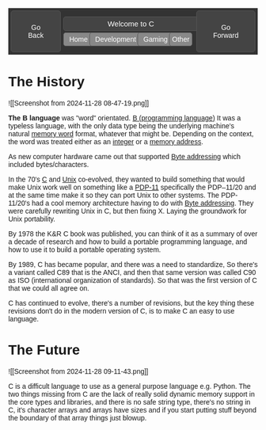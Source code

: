 <html lang="en">
  <body style="font-family: Arial, sans-serif; list-style-type: none;">
    <ul style="display: flex; justify-content: space-between; overflow: hidden; list-style-type: none; padding: 0; margin: 0; background-color: #333; ">
      <li style="margin: 5px;">
        <a href="obsidian://open?vault=Vault&file=C/Welcome to C"
          style="display: block; padding: 25px 30px; text-align: center; text-decoration: none; color: white; background-color: #444; border: 1px solid #555; border-radius: 5px; transition: background-color 0.3s;">
          Go Back
        </a>
      </li>
      <li style="margin: 0 3px 0 0; text-align: center; flex-grow: 1; display: flex; flex-direction: column; justify-content: center; ">
        <a href="obsidian://open?vault=Vault&file=Welcome to C"
          style="display: block; width: 100%; padding: 5px; text-align: center; text-decoration: none; color: white; background-color: #444; border: 1px solid #555; border-radius: 5px; transition: background-color 0.3s; margin: 0 auto; font-size: 15px;">
          Welcome to C
        </a>
        <ul style="display: flex; justify-content: space-between; overflow: hidden; list-style-type: none; padding: 0; margin: 0;">
          <li style="margin: 3px 3px 0px 0px; width: 100%;">
            <a href="obsidian://open?vault=Vault&file=Home"
              style="display: block; padding: 5px; text-align: center; text-decoration: none; color: white; background-color: #888; border: 1px solid #555; border-radius: 5px; transition: background-color 0.3s; width: 100%;">
              Home
            </a>
          </li>
          <li style="margin: 3px 3px 0px 0px; width: 100%;">
            <a href="obsidian://open?vault=Vault&file=Development"
              style="display: block; padding: 5px; text-align: center; text-decoration: none; color: white; background-color: #888; border: 1px solid #555; border-radius: 5px; transition: background-color 0.3s; width: 100%;">
              Development
            </a>
          </li>
          <li style="margin: 3px 3px 0px 0px; width: 100%;">
            <a href="obsidian://open?vault=Vault&file=Gaming"
              style="display: block; padding: 5px; text-align: center; text-decoration: none; color: white; background-color: #888; border: 1px solid #555; border-radius: 5px; transition: background-color 0.3s; width: 100%">
              Gaming
            </a>
          </li>
          <li style="margin: 3px 0 0px 0px; width: 100%;">
            <a href="obsidian://open?vault=Vault&file=Other"
              style="display: block; padding: 5px; text-align: center; text-decoration: none; color: white; background-color: #888; border: 1px solid #555; border-radius: 5px; transition: background-color 0.3s;">
              Other
            </a>
          </li>
        </ul>
      </li>
      <li style="margin: 5px;">
        <a href="obsidian://open?vault=Vault&file=5. History of Unix"
          style="display: block; padding: 25px 30px; text-align: center; text-decoration: none; color: white; background-color: #444; border: 1px solid #555; border-radius: 5px; transition: background-color 0.3s;">
          Go Forward
        </a>
      </li>
    </ul>
  </body>
</html>


# The History
![[Screenshot from 2024-11-28 08-47-19.png]]

**The B language** was "word" orientated. [B (programming language)](https://en.wikipedia.org/wiki/B_(programming_language))
It was a typeless language, with the only data type being the underlying machine's natural [memory word](https://en.wikipedia.org/wiki/Memory_word "Memory word") format, whatever that might be. Depending on the context, the word was treated either as an [integer](https://en.wikipedia.org/wiki/Integer "Integer") or a [memory address](https://en.wikipedia.org/wiki/Memory_address "Memory address").

As new computer hardware came out that supported [Byte addressing](https://en.wikipedia.org/wiki/Byte_addressing) which included bytes/characters.

In the 70's [C](https://en.wikipedia.org/wiki/C_(programming_language)) and [Unix](https://en.wikipedia.org/wiki/Unix) co-evolved, they wanted to build something that would make Unix work well on something like a [PDP-11](https://en.wikipedia.org/wiki/PDP-11) specifically the PDP–11/20 and at the same time make it so they can port Unix to other systems. The PDP-11/20's had a cool memory architecture having to do with [Byte addressing](https://en.wikipedia.org/wiki/Byte_addressing). They were carefully rewriting Unix in C, but then fixing X. Laying the groundwork for Unix portability.

By 1978 the K&R C book was published, you can think of it as a summary of over a decade of research and how to build a portable programming language, and how to use it to build a portable operating system.

By 1989, C has became popular, and there was a need to standardize, So there's a variant called C89 that is the ANCI, and then that same version was called C90 as ISO (international organization of standards). So that was the first version of C that we could all agree on.

C has continued to evolve, there's a number of revisions, but the key thing these revisions don't do in the modern version of C, is to make C an easy to use language.

# The Future
![[Screenshot from 2024-11-28 09-11-43.png]]

C is a difficult language to use as a general purpose language e.g. Python. The two things missing from C are the lack of really solid dynamic memory support in the core types and libraries, and there is no safe string type, there's no string in C, it's character arrays and arrays have sizes and if you start putting stuff beyond the boundary of that array things just blowup. 

